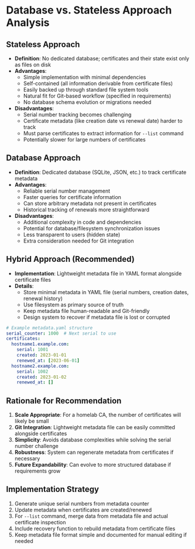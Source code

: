 # Database vs. Stateless Approach Analysis

## Stateless Approach
- **Definition**: No dedicated database; certificates and their state exist only as files on disk
- **Advantages**:
  - Simple implementation with minimal dependencies
  - Self-contained (all information derivable from certificate files)
  - Easily backed up through standard file system tools
  - Natural fit for Git-based workflow (specified in requirements)
  - No database schema evolution or migrations needed
- **Disadvantages**:
  - Serial number tracking becomes challenging
  - Certificate metadata (like creation date vs renewal date) harder to track
  - Must parse certificates to extract information for `--list` command
  - Potentially slower for large numbers of certificates

## Database Approach
- **Definition**: Dedicated database (SQLite, JSON, etc.) to track certificate metadata
- **Advantages**:
  - Reliable serial number management
  - Faster queries for certificate information
  - Can store arbitrary metadata not present in certificates
  - Historical tracking of renewals more straightforward
- **Disadvantages**:
  - Additional complexity in code and dependencies
  - Potential for database/filesystem synchronization issues
  - Less transparent to users (hidden state)
  - Extra consideration needed for Git integration

## Hybrid Approach (Recommended)
- **Implementation**: Lightweight metadata file in YAML format alongside certificate files
- **Details**:
  - Store minimal metadata in YAML file (serial numbers, creation dates, renewal history)
  - Use filesystem as primary source of truth
  - Keep metadata file human-readable and Git-friendly
  - Design system to recover if metadata file is lost or corrupted

```yaml
# Example metadata.yaml structure
serial_counter: 1000  # Next serial to use
certificates:
  hostname1.example.com:
    serial: 1001
    created: 2023-01-01
    renewed_at: [2023-06-01]
  hostname2.example.com:
    serial: 1002
    created: 2023-01-02
    renewed_at: []
```

## Rationale for Recommendation
1. **Scale Appropriate**: For a homelab CA, the number of certificates will likely be small
2. **Git Integration**: Lightweight metadata file can be easily committed alongside certificates
3. **Simplicity**: Avoids database complexities while solving the serial number challenge
4. **Robustness**: System can regenerate metadata from certificates if necessary
5. **Future Expandability**: Can evolve to more structured database if requirements grow

## Implementation Strategy
1. Generate unique serial numbers from metadata counter
2. Update metadata when certificates are created/renewed
3. For `--list` command, merge data from metadata file and actual certificate inspection
4. Include recovery function to rebuild metadata from certificate files
5. Keep metadata file format simple and documented for manual editing if needed
